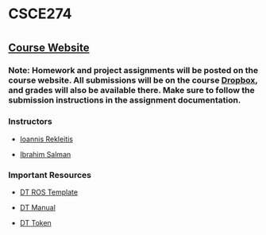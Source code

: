 # CSCE274
#
#
## [Course Website](https://cse.sc.edu/~ijsalman/csce274/f21)

### Note: Homework and project assignments will be posted on the course website. All submissions will be on the course [Dropbox](https://dropbox.cse.sc.edu), and grades will also be available there. Make sure to follow the submission instructions in the assignment documentation.

### Instructors
* [Ioannis Rekleitis](https://cse.sc.edu/~yiannisr/)

* [Ibrahim Salman](https://github.com/18r441m)

### Important Resources
* [DT ROS Template](https://github.com/18r441m/template-ros)

* [DT Manual](https://docs.duckietown.org/DT19/opmanual_duckiebot/out.pdf)

* [DT Token](https://www.duckietown.org/site/your-token)

